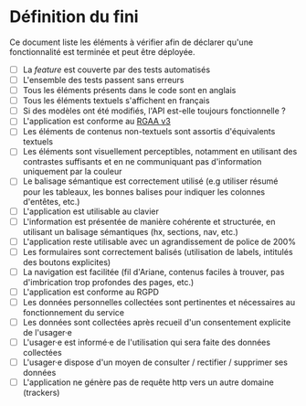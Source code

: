 # Définition du fini

Ce document liste les éléments à vérifier afin de déclarer qu'une
fonctionnalité est terminée et peut être déployée.

  - [ ] La *feature* est couverte par des tests automatisés
  - [ ] L'ensemble des tests passent sans erreurs
  - [ ] Tous les éléments présents dans le code sont en anglais
  - [ ] Tous les éléments textuels s'affichent en français
  - [ ] Si des modèles ont été modifiés, l'API est-elle toujours fonctionnelle ?
  - [ ] L'application est conforme au [RGAA v3](https://references.modernisation.gouv.fr/rgaa-accessibilite/introduction-RGAA.html)
  - [ ] Les éléments de contenus non-textuels sont assortis d'équivalents textuels
  - [ ] Les éléments sont visuellement perceptibles, notamment en utilisant des contrastes suffisants et en ne communiquant pas d'information uniquement par la couleur
  - [ ] Le balisage sémantique est correctement utilisé (e.g utiliser résumé pour les tableaux, les bonnes balises pour indiquer les colonnes d'entêtes, etc.)
  - [ ] L'application est utilisable au clavier
  - [ ] L'information est présentée de manière cohérente et structurée, en utilisant un balisage sémantiques (hx, sections, nav, etc.)
  - [ ] L'application reste utilisable avec un agrandissement de police de 200%
  - [ ] Les formulaires sont correctement balisés (utilisation de labels, intitulés des boutons explicites)
  - [ ] La navigation est facilitée (fil d'Ariane, contenus faciles à trouver, pas d'imbrication trop profondes des pages, etc.)
  - [ ] L'application est conforme au RGPD
  - [ ] Les données personnelles collectées sont pertinentes et nécessaires au fonctionnement du service
  - [ ] Les données sont collectées après recueil d'un consentement explicite de l'usager·e
  - [ ] L'usager·e est informé·e de l'utilisation qui sera faite des données collectées
  - [ ] L'usager·e dispose d'un moyen de consulter / rectifier / supprimer ses données
  - [ ] L'application ne génère pas de requête http vers un autre domaine (trackers)
